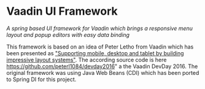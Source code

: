 # Vaadin UI Framework

*A spring based UI framework for Vaadin which brings a responsive menu layout and popup editors with easy data binding* 

This framework is based on an idea of Peter Letho from Vaadin which has been presented as 
["Supporting mobile, desktop and tablet by building impressive layout systems"](https://www.youtube.com/watch?v=zKJ7tkLS8XE). 
The according source code is here https://github.com/peterl1084/devday2016" a the Vaadin DevDay 2016. The original framework 
was using Java Web Beans (CDI) which has been ported to Spring DI for this project.


